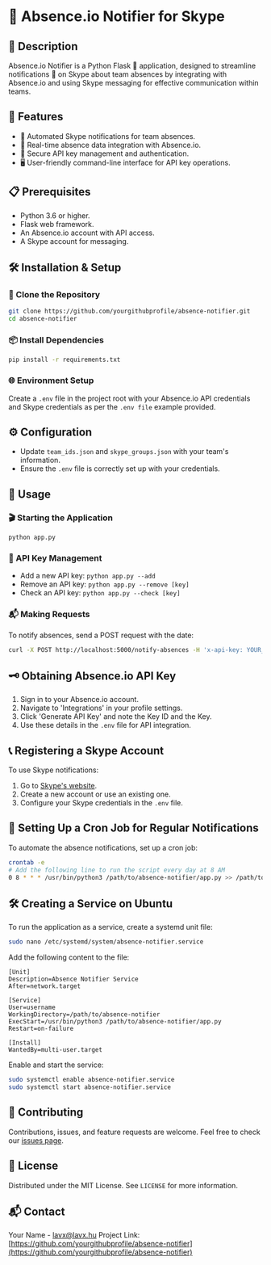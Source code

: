 
# 🚀 Absence.io Notifier for Skype

## 📝 Description
Absence.io Notifier is a Python Flask 🐍 application, designed to streamline notifications 📣 on Skype about team absences by integrating with Absence.io and using Skype messaging for effective communication within teams.

## 🌟 Features
- 🤖 Automated Skype notifications for team absences.
- 📅 Real-time absence data integration with Absence.io.
- 🔐 Secure API key management and authentication.
- 🖥️ User-friendly command-line interface for API key operations.

## 📋 Prerequisites
- Python 3.6 or higher.
- Flask web framework.
- An Absence.io account with API access.
- A Skype account for messaging.

## 🛠 Installation & Setup

### 📡 Clone the Repository
```bash
git clone https://github.com/yourgithubprofile/absence-notifier.git
cd absence-notifier
```

### 📦 Install Dependencies
```bash
pip install -r requirements.txt
```

### 🌐 Environment Setup
Create a `.env` file in the project root with your Absence.io API credentials and Skype credentials as per the `.env file` example provided.

## ⚙️ Configuration
- Update `team_ids.json` and `skype_groups.json` with your team's information.
- Ensure the `.env` file is correctly set up with your credentials.

## 🚀 Usage

### 🎬 Starting the Application
```bash
python app.py
```

### 🔑 API Key Management
- Add a new API key: `python app.py --add`
- Remove an API key: `python app.py --remove [key]`
- Check an API key: `python app.py --check [key]`

### 📬 Making Requests
To notify absences, send a POST request with the date:

```bash
curl -X POST http://localhost:5000/notify-absences -H 'x-api-key: YOUR_API_KEY' -H 'Content-Type: application/json' -d '{"date": "2024-01-20"}'
```

## 🗝 Obtaining Absence.io API Key
1. Sign in to your Absence.io account.
2. Navigate to 'Integrations' in your profile settings.
3. Click 'Generate API Key' and note the Key ID and the Key.
4. Use these details in the `.env` file for API integration.

## 📞 Registering a Skype Account
To use Skype notifications:
1. Go to [Skype's website](https://www.skype.com).
2. Create a new account or use an existing one.
3. Configure your Skype credentials in the `.env` file.

## 🔄 Setting Up a Cron Job for Regular Notifications
To automate the absence notifications, set up a cron job:

```bash
crontab -e
# Add the following line to run the script every day at 8 AM
0 8 * * * /usr/bin/python3 /path/to/absence-notifier/app.py >> /path/to/logfile.log 2>&1
```

## 🛠 Creating a Service on Ubuntu
To run the application as a service, create a systemd unit file:

```bash
sudo nano /etc/systemd/system/absence-notifier.service
```

Add the following content to the file:

```
[Unit]
Description=Absence Notifier Service
After=network.target

[Service]
User=username
WorkingDirectory=/path/to/absence-notifier
ExecStart=/usr/bin/python3 /path/to/absence-notifier/app.py
Restart=on-failure

[Install]
WantedBy=multi-user.target
```

Enable and start the service:

```bash
sudo systemctl enable absence-notifier.service
sudo systemctl start absence-notifier.service
```

## 👐 Contributing
Contributions, issues, and feature requests are welcome. Feel free to check our [issues page](link_to_issues_page).

## 📜 License
Distributed under the MIT License. See `LICENSE` for more information.

## 📬 Contact
Your Name - [lavx@lavx.hu](mailto:lavx@lavx.hu)
Project Link: [https://github.com/yourgithubprofile/absence-notifier](https://github.com/yourgithubprofile/absence-notifier)
